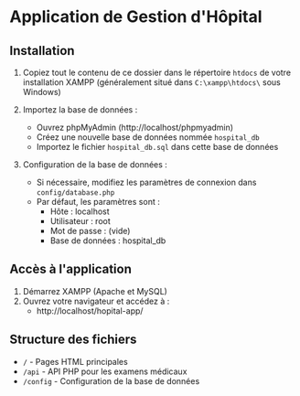 # Application de Gestion d'Hôpital

## Installation

1. Copiez tout le contenu de ce dossier dans le répertoire `htdocs` de votre installation XAMPP
   (généralement situé dans `C:\xampp\htdocs\` sous Windows)

2. Importez la base de données :
   - Ouvrez phpMyAdmin (http://localhost/phpmyadmin)
   - Créez une nouvelle base de données nommée `hospital_db`
   - Importez le fichier `hospital_db.sql` dans cette base de données

3. Configuration de la base de données :
   - Si nécessaire, modifiez les paramètres de connexion dans `config/database.php`
   - Par défaut, les paramètres sont :
     - Hôte : localhost
     - Utilisateur : root
     - Mot de passe : (vide)
     - Base de données : hospital_db

## Accès à l'application

1. Démarrez XAMPP (Apache et MySQL)
2. Ouvrez votre navigateur et accédez à :
   - http://localhost/hopital-app/

## Structure des fichiers

- `/` - Pages HTML principales
- `/api` - API PHP pour les examens médicaux
- `/config` - Configuration de la base de données
